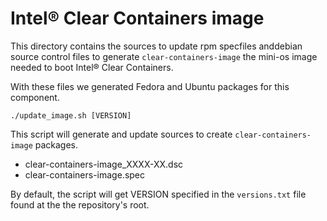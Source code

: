# Intel® Clear Containers image

This directory contains the sources to update rpm specfiles anddebian source
control files to generate ``clear-containers-image`` the mini-os image needed
to boot Intel® Clear Containers.

With these files we generated Fedora and Ubuntu packages for this component.

``./update_image.sh [VERSION]``

This script will generate and update sources to create
``clear-containers-image`` packages.

  * clear-containers-image_XXXX-XX.dsc
  * clear-containers-image.spec

By default, the script will get VERSION specified in the ``versions.txt`` file
found at the the repository's root.
